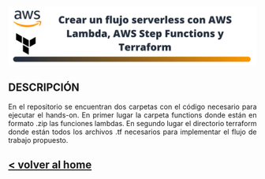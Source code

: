 ![head-image](../images/banner-serverless-basic.png)
## DESCRIPCIÓN
<p style="text-align:justify">
En el repositorio se encuentran dos carpetas con el código necesario para ejecutar el hands-on. En primer lugar la carpeta functions donde están en formato .zip las funciones lambdas. En segundo lugar el directorio terraform donde están todos los archivos .tf necesarios para implementar el flujo de trabajo propuesto.
</p>

## <b>[< volver al home](https://github.com/DatamadnessDevOps/aws-solutions-architect-associate-labs-)</b>